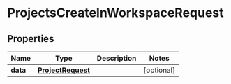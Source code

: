 

# ProjectsCreateInWorkspaceRequest


## Properties

| Name | Type | Description | Notes |
|------------ | ------------- | ------------- | -------------|
|**data** | [**ProjectRequest**](ProjectRequest.md) |  |  [optional] |



